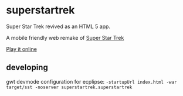 superstartrek
=============

Super Star Trek revived as an HTML 5 app.

A mobile friendly web remake of [Super Star Trek](https://en.wikipedia.org/wiki/Star_Trek_(1971_video_game)#Super_Star_Trek)

[Play it online](https://ggeorgovassilis.github.io/superstartrek/site/index.html)

## developing

gwt devmode configuration for ecplipse: `-startupUrl index.html -war target/sst -noserver superstartrek.superstartrek`
